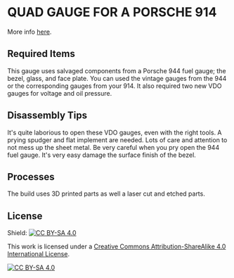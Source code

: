 # QUAD GAUGE FOR A PORSCHE 914
More info [here](https://evanli.com/quad-gauge-for-a-porsche-914/).

## Required Items
This gauge uses salvaged components from a Porsche 944 fuel gauge; the bezel, glass, and face plate. You can used the vintage gauges from the 944 or the corresponding gauges from your 914. It also required two new VDO gauges for voltage and oil pressure.

## Disassembly Tips
It's quite laborious to open these VDO gauges, even with the right tools. A prying spudger and flat implement are needed. Lots of care and attention to not mess up the sheet metal. Be very careful when you pry open the 944 fuel gauge. It's very easy damage the surface finish of the bezel. 

## Processes
The build uses 3D printed parts as well a laser cut and etched parts. 

## License
Shield: [![CC BY-SA 4.0][cc-by-sa-shield]][cc-by-sa]

This work is licensed under a
[Creative Commons Attribution-ShareAlike 4.0 International License][cc-by-sa].

[![CC BY-SA 4.0][cc-by-sa-image]][cc-by-sa]

[cc-by-sa]: http://creativecommons.org/licenses/by-sa/4.0/
[cc-by-sa-image]: https://licensebuttons.net/l/by-sa/4.0/88x31.png
[cc-by-sa-shield]: https://img.shields.io/badge/License-CC%20BY--SA%204.0-lightgrey.svg


